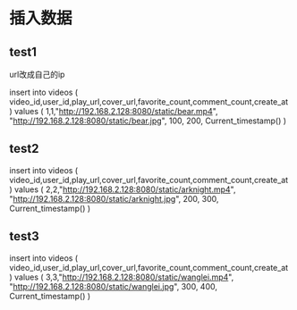 # 插入数据

## test1

url改成自己的ip

insert into videos
(
    video_id,user_id,play_url,cover_url,favorite_count,comment_count,create_at
)
values
(
    1,1,"http://192.168.2.128:8080/static/bear.mp4",
    "http://192.168.2.128:8080/static/bear.jpg",
    100,
    200,
    Current_timestamp()
)

## test2

insert into videos
(
    video_id,user_id,play_url,cover_url,favorite_count,comment_count,create_at
)
values
(
    2,2,"http://192.168.2.128:8080/static/arknight.mp4",
    "http://192.168.2.128:8080/static/arknight.jpg",
    200,
    300,
    Current_timestamp()
)

## test3

insert into videos
(
    video_id,user_id,play_url,cover_url,favorite_count,comment_count,create_at
)
values
(
    3,3,"http://192.168.2.128:8080/static/wanglei.mp4",
    "http://192.168.2.128:8080/static/wanglei.jpg",
    300,
    400,
    Current_timestamp()
)